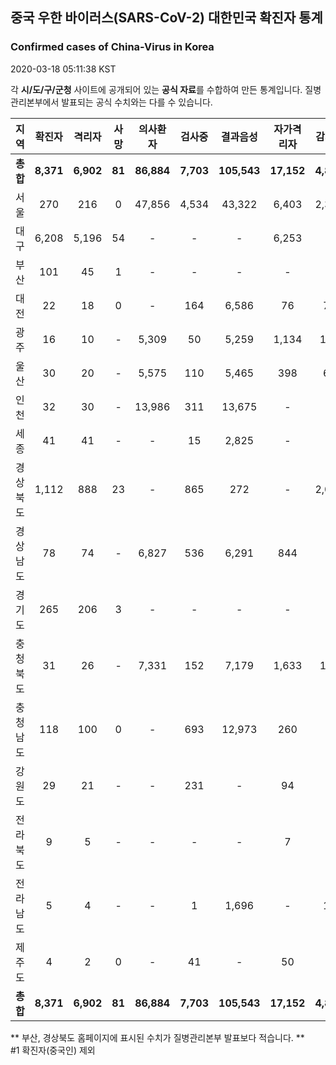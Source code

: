 
## 중국 우한 바이러스(SARS-CoV-2) 대한민국 확진자 통계
### Confirmed cases of China-Virus in Korea
2020-03-18 05:11:38 KST

각 **시/도/구/군청** 사이트에 공개되어 있는 **공식 자료**를 수합하여 만든 통계입니다.
질병관리본부에서 발표되는 공식 수치와는 다를 수 있습니다.


|  지역  | 확진자 |  격리자  |  사망  |  의사환자  |  검사중  |  결과음성  |  자가격리자  |  감시중  |  감시해제  |  퇴원  |
|:------:|:------:|:--------:|:--------:|:----------:|:--------:|:----------------:|:------------:|:--------:|:----------:|:--:|
|**총합**|**8,371**|**6,902**|**81**|**86,884**|**7,703**|**105,543**|**17,152**|**4,828**|**15,124**|**1,388**|
|서울|270|216|0|47,856|4,534|43,322|6,403|2,378|4,025|54|
|대구|6,208|5,196|54|-|-|-|6,253|-|-|958|
|부산|101|45|1|-|-|-|-|-|-|55|
|대전|22|18|0|-|164|6,586|76|76|412|4|
|광주|16|10|-|5,309|50|5,259|1,134|115|1,019|6|
|울산|30|20|-|5,575|110|5,465|398|65|333|10|
|인천|32|30|-|13,986|311|13,675|-|-|-|2|
|세종|41|41|-|-|15|2,825|-|-|-|-|
|경상북도|1,112|888|23|-|865|272|-|2,034|7,644|201|
|경상남도|78|74|-|6,827|536|6,291|844|-|-|4|
|경기도|265|206|3|-|-|-|-|-|-|56|
|충청북도|31|26|-|7,331|152|7,179|1,633|147|1,486|5|
|충청남도|118|100|0|-|693|12,973|260|-|-|18|
|강원도|29|21|-|-|231|-|94|-|-|8|
|전라북도|9|5|-|-|-|-|7|-|-|4|
|전라남도|5|4|-|-|1|1,696|-|13|205|1|
|제주도|4|2|0|-|41|-|50|-|-|2|
|**총합**|**8,371**|**6,902**|**81**|**86,884**|**7,703**|**105,543**|**17,152**|**4,828**|**15,124**|**1,388**|


** 부산, 경상북도 홈페이지에 표시된 수치가 질병관리본부 발표보다 적습니다. **<br>
#1 확진자(중국인) 제외
    